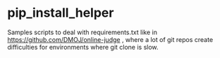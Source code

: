 # pip_install_helper

Samples scripts to deal with requirements.txt like in https://github.com/DMOJ/online-judge , where a lot of git repos create difficulties for environments where git clone is slow.
